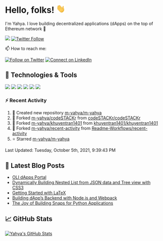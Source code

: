 # Hello, folks! <img src="img/wave.gif" width="30px">

I'm Yahya. I love building decentralized applications (dApps) on the top of Ethereum network :raised_hands:

![](https://komarev.com/ghpvc/?username=m-yahya&label=PROFILE+VIEWS&style=flat-square) [![Twitter Follow](https://img.shields.io/twitter/follow/yahya_gis?color=1DA1F2&logo=twitter&style=for-the-badge)](https://twitter.com/intent/follow?original_referer=https%3A%2F%2Fgithub.com%2Fyahya_gis&screen_name=yahya_gis)


📫 How to reach me:

[![Follow on Twitter](https://img.shields.io/badge/--twitter?label=Twitter&logo=Twitter&style=social)](https://twitter.com/intent/user?screen_name=yahya_gis) [![Connect on LinkedIn](https://img.shields.io/badge/--linkedin?label=LinkedIn&logo=LinkedIn&style=social)](https://www.linkedin.com/in/m-yahya)


<!--
**m-yahya/m-yahya** is a ✨ _special_ ✨ repository because its `README.md` (this file) appears on your GitHub profile.

Here are some ideas to get you started:

- 🔭 I’m currently working on ...
- 🌱 I’m currently learning ...
- 👯 I’m looking to collaborate on ...
- 🤔 I’m looking for help with ...
- 💬 Ask me about ...
- 📫 How to reach me: ...
- 😄 Pronouns: ...
- ⚡ Fun fact: ...
-->

## 🔧 Technologies & Tools

![](https://img.shields.io/badge/OS-Linux-informational?style=flat&logo=linux&logoColor=white&color=2bbc8a)
![](https://img.shields.io/badge/Editor-IntelliJ_IDEA-informational?style=flat&logo=intellij-idea&logoColor=white&color=2bbc8a)
![](https://img.shields.io/badge/Code-Python-informational?style=flat&logo=python&logoColor=white&color=2bbc8a)
![](https://img.shields.io/badge/Code-JavaScript-informational?style=flat&logo=javascript&logoColor=white&color=2bbc8a)
![](https://img.shields.io/badge/Code-Vue-informational?style=flat&logo=vue.js&logoColor=white&color=2bbc8a)
![](https://img.shields.io/badge/Shell-Bash-informational?style=flat&logo=gnu-bash&logoColor=white&color=2bbc8a)


### :zap: Recent Activity

<!--RECENT_ACTIVITY:start-->
1. 📔 Created new repository [m-yahya/m-yahya](https://github.com/m-yahya/m-yahya)
2. 🔱 Forked [m-yahya/codeSTACKr](https://github.com/m-yahya/codeSTACKr) from [codeSTACKr/codeSTACKr](https://github.com/codeSTACKr/codeSTACKr)
3. 🔱 Forked [m-yahya/khuyentran1401](https://github.com/m-yahya/khuyentran1401) from [khuyentran1401/khuyentran1401](https://github.com/khuyentran1401/khuyentran1401)
4. 🔱 Forked [m-yahya/recent-activity](https://github.com/m-yahya/recent-activity) from [Readme-Workflows/recent-activity](https://github.com/Readme-Workflows/recent-activity)
5. ⭐ Starred [m-yahya/m-yahya](https://github.com/m-yahya/m-yahya)
<!--RECENT_ACTIVITY:end-->

<!--RECENT_ACTIVITY:last_update-->
Last Updated: Tuesday, October 5th, 2021, 9:39:43 PM
<!--RECENT_ACTIVITY:last_update_end-->


## 📕 Latest Blog Posts

<!-- BLOG-POST-LIST:START -->
- [OLI dApps Portal](https://medium.com/oli-systems/oli-dapps-portal-5bff38dc127b?source=rss-2e0293066814------2)
- [Dynamically Building Nested List from JSON data and Tree view with CSS3](https://medium.com/oli-systems/dynamically-building-nested-list-from-json-data-and-tree-view-with-css3-2ee75b471744?source=rss-2e0293066814------2)
- [Getting Started with LaTeX](https://levelup.gitconnected.com/getting-started-with-latex-d818c90585f?source=rss-2e0293066814------2)
- [Building dApp’s Backend with Node.js and Webpack](https://medium.com/oli-systems/building-dapps-backend-with-node-js-and-webpack-311cda224da5?source=rss-2e0293066814------2)
- [The Joy of Building Snaps for Python Applications](https://medium.com/oli-systems/the-joy-of-building-snaps-for-python-applications-4fa35c36b1a3?source=rss-2e0293066814------2)
<!-- BLOG-POST-LIST:END -->


## &#x1f4c8; GitHub Stats

<a href="https://github.com/m-yahya/m-yahya">
  <img align="center" src="https://github-readme-stats.vercel.app/api?username=m-yahya&show_icons=true&line_height=27&count_private=true&title_color=ffffff&text_color=c9cacc&icon_color=2bbc8a&bg_color=1d1f21" alt="Yahya's GitHub Stats" />
</a>
